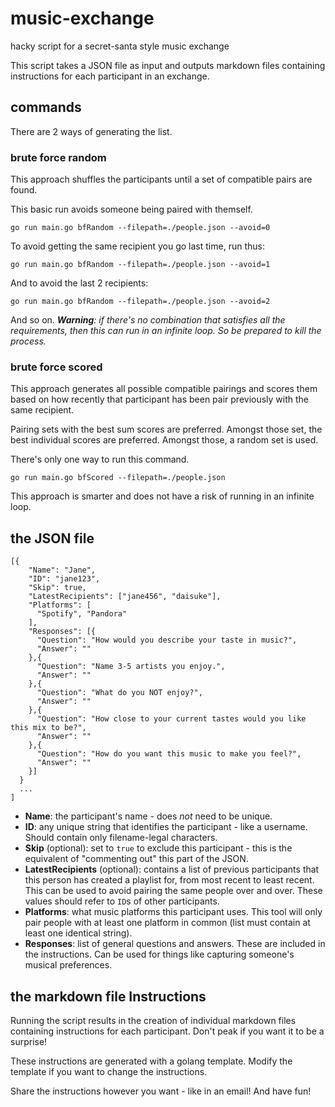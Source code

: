# music-exchange
hacky script for a secret-santa style music exchange

This script takes a JSON file as input and outputs markdown files containing instructions for each participant in an exchange.

## commands

There are 2 ways of generating the list.

### brute force random

This approach shuffles the participants until a set of compatible pairs are found.

This basic run avoids someone being paired with themself.
```
go run main.go bfRandom --filepath=./people.json --avoid=0
```

To avoid getting the same recipient you go last time, run thus:
```
go run main.go bfRandom --filepath=./people.json --avoid=1
```

And to avoid the last 2 recipients:
```
go run main.go bfRandom --filepath=./people.json --avoid=2
```

And so on. _**Warning**: if there's no combination that satisfies all the requirements, then this can run in an infinite loop. So be prepared to kill the process._

### brute force scored

This approach generates all possible compatible pairings and scores them based on how recently that participant has been pair previously with the same recipient.

Pairing sets with the best sum scores are preferred. Amongst those set, the best individual scores are preferred. Amongst those, a random set is used.

There's only one way to run this command.

```
go run main.go bfScored --filepath=./people.json
```

This approach is smarter and does not have a risk of running in an infinite loop.

## the JSON file

```
[{
    "Name": "Jane",
    "ID": "jane123",
    "Skip": true,
    "LatestRecipients": ["jane456", "daisuke"],
    "Platforms": [
      "Spotify", "Pandora"
    ],
    "Responses": [{
      "Question": "How would you describe your taste in music?",
      "Answer": ""
    },{
      "Question": "Name 3-5 artists you enjoy.",
      "Answer": ""
    },{
      "Question": "What do you NOT enjoy?",
      "Answer": ""
    },{
      "Question": "How close to your current tastes would you like this mix to be?",
      "Answer": ""
    },{
      "Question": "How do you want this music to make you feel?",
      "Answer": ""
    }]
  }
  ...
]
```

* **Name**: the participant's name - does _not_ need to be unique.
* **ID**: any unique string that identifies the participant - like a username. Should contain only filename-legal characters.
* **Skip** (optional): set to `true` to exclude this participant - this is the equivalent of "commenting out" this part of the JSON.
* **LatestRecipients** (optional): contains a list of previous participants that this person has created a playlist for, from most recent to least recent. This can be used to avoid pairing the same people over and over. These values should refer to `ID`s of other participants.
* **Platforms**: what music platforms this participant uses. This tool will only pair people with at least one platform in common (list must contain at least one identical string).
* **Responses**: list of general questions and answers. These are included in the instructions. Can be used for things like capturing someone's musical preferences.

## the markdown file Instructions

Running the script results in the creation of individual markdown files containing instructions for each participant. Don't peak if you want it to be a surprise!

These instructions are generated with a golang template. Modify the template if you want to change the instructions.

Share the instructions however you want - like in an email! And have fun!

